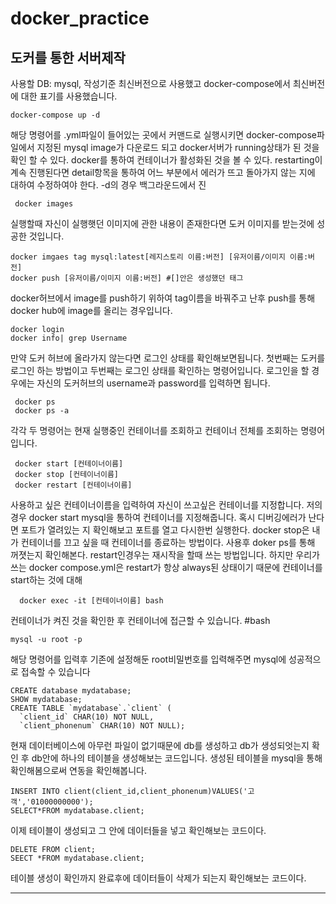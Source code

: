 # docker_practice

도커를 통한 서버제작
-----------------------

사용할 DB: mysql, 작성기준 최신버전으로 사용했고 docker-compose에서 최신버전에 대한 표기를 사용했습니다.

```
docker-compose up -d
```

해당 명령어를 .yml파일이 들어있는 곳에서 커맨드로 실행시키면 docker-compose파일에서 지정된 mysql image가 다운로드 되고 docker서버가 running상태가 된 것을 확인 할 수 있다.
docker를 통하여 컨테이너가 활성화된 것을 볼 수 있다. restarting이 계속 진행된다면 detail항목을 통하여 어느 부분에서 에러가 뜨고 돌아가지 않는 지에 대하여 수정하여야 한다.
-d의 경우 백그라운드에서 진

```
 docker images
```

실행할때 자신이 실행햇던 이미지에 관한 내용이 존재한다면 도커 이미지를 받는것에 성공한 것입니다.

```
docker imgaes tag mysql:latest[레지스토리 이름:버전] [유저이름/이미지 이름:버전]
docker push [유저이름/이미지 이름:버전] #[]안은 생성했던 태그
```

docker허브에서 image를 push하기 위하여 tag이름을 바꿔주고 난후 push를 통해 docker hub에 image를 올리는 경우입니다.

```
docker login
docker info| grep Username
```

만약 도커 허브에 올라가지 않는다면 로그인 상태를 확인해보면됩니다.
첫번째는 도커를 로그인 하는 방법이고 두번째는 로그인 상태를 확인하는 명령어입니다.
로그인을 할 경우에는 자신의 도커허브의 username과 password를 입력하면 됩니다.


```
 docker ps 
 docker ps -a
```

각각 두 명령어는 현재 실행중인 컨테이너를 조회하고 컨테이너 전체를 조회하는 명령어입니다.


```
 docker start [컨테이너이름]
 docker stop [컨테이너이름]
 docker restart [컨테이너이름]
```

사용하고 싶은 컨테이너이름을 입력하여 자신이 쓰고싶은 컨테이너를 지정합니다. 저의 경우 docker start mysql을 통하여 컨테이너를 지정해줍니다.
혹시 디버깅에러가 난다면 포트가 열려있는 지 확인해보고 포트를 열고 다시한번 실행한다.
docker stop은 내가 컨테이너를 끄고 싶을 때 컨테이너를 종료하는 방법이다. 사용후 doker ps를 통해 꺼졋는지 확인해본다.
restart인경우는 재시작을 할때 쓰는 방법입니다.
하지만 우리가 쓰는 docker compose.yml은 restart가 항상 always된 상태이기 때문에 컨테이너를 start하는 것에 대해

```
  docker exec -it [컨테이너이름] bash
```

컨테이너가 켜진 것을 확인한 후 컨테이너에 접근할 수 있습니다.
#bash

```
mysql -u root -p
```
해당 명령어를 입력후 기존에 설정해둔 root비밀번호를 입력해주면 mysql에 성공적으로 접속할 수 있습니다

```
CREATE database mydatabase;
SHOW mydatabase;
CREATE TABLE `mydatabase`.`client` (
  `client_id` CHAR(10) NOT NULL,
  `client_phonenum` CHAR(10) NOT NULL);
```

현재 데이터베이스에 아무런 파일이 없기때문에 db를 생성하고 db가 생성되엇는지 확인 후 db안에 하나의 테이블을 생성해보는 코드입니다.
생성된 테이블을 mysql을 통해 확인해봄으로써 연동을 확인해봅니다.

```
INSERT INTO client(client_id,client_phonenum)VALUES('고객','01000000000');
SELECT*FROM mydatabase.client;
```

이제 테이블이 생성되고 그 안에 데이터들을 넣고 확인해보는 코드이다.

```
DELETE FROM client;
SEECT *FROM mydatabase.client;
```

테이블 생성이 확인까지 완료후에 데이터들이 삭제가 되는지 확인해보는 코드이다.

--------------------------------------







